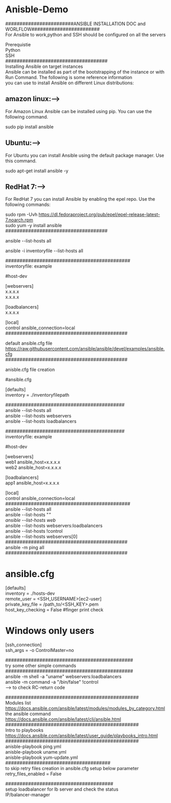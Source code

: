 # Anisble-Demo

########################ANSIBLE INSTALLATION DOC and WORLFLOW########################  
For Ansible to work,python and SSH should be configured on all the servers  

Prerequistie  
Python  
SSH  
####################################  
Installing Ansible on target instances  
Ansible can be installed as part of the bootstrapping of the instance or with Run Command. The following is some reference information  
you can use to install Ansible on different Linux distributions:  
  
## amazon linux:-->  
  
  For Amazon Linux Ansible can be installed using pip. You can use the following command.  
  
  sudo pip install ansible  
## Ubuntu:-->  
  For Ubuntu you can install Ansible using the default package manager. Use this command.  
  
  sudo apt-get install ansible -y  
## RedHat 7:-->  
  For RedHat 7 you can install Ansible by enabling the epel repo. Use the following commands:  
  
  sudo rpm -Uvh https://dl.fedoraproject.org/pub/epel/epel-release-latest-7.noarch.rpm  
  sudo yum -y install ansible  
####################################  
  
ansible --list-hosts all  
  
ansible -i inventoryfile --list-hosts all  
  
############################################  
inventoryfile: example  
  
#host-dev  
  
[webservers]  
x.x.x.x  
x.x.x.x  
  
[loadbalancers]  
x.x.x.x  
  
[local]  
control ansible_connection=local  
###########################################  
  
default ansible.cfg file  
https://raw.githubusercontent.com/ansible/ansible/devel/examples/ansible.cfg  
###########################################  
    
anisble.cfg file creation  
  
#ansible.cfg  
  
[defaults]  
inventory = ./inventoryfilepath  
  
##########################################  
ansible --list-hosts all  
ansible --list-hosts webservers  
ansible --list-hosts loadbalancers  
  
##########################################  
inventoryfile: example  
  
#host-dev  
  
[webservers]  
web1 ansible_host=x.x.x.x  
web2 ansible_host=x.x.x.x  
  
[loadbalancers]  
app1 ansible_host=x.x.x.x  
  
[local]  
control ansible_connection=local  
############################################  
ansible --list-hosts all  
ansible --list-hosts "*"  
ansible --list-hosts web*  
ansible --list-hosts webservers:loadbalancers  
ansible --list-hosts \!control  
ansible --list-hosts webservers[0]  
###########################################  
ansible -m ping all  
###########################################  
  
  
# ansible.cfg   
   
   
 [defaults]   
 inventory = ./hosts-dev   
 remote_user = <SSH_USERNAME>[ec2-user]   
 private_key_file = /path_to/<SSH_KEY>.pem   
 host_key_checking = False #finger print check  
 
  
 # Windows only users   
 [ssh_connection]   
 ssh_args = -o ControlMaster=no     
   
 #############################################  
 try some other simple commands  
 #############################################  
 ansible -m shell -a "uname" webservers:loadbalancers  
  ansible -m command -a "/bin/false" \!control  
  --> to check RC-return code  
    
###############################################  
  Modules list  
  https://docs.ansible.com/ansible/latest/modules/modules_by_category.html  
  the ansible command  
  https://docs.ansible.com/ansible/latest/cli/ansible.html  
###############################################  
Intro to playbooks  
https://docs.ansible.com/ansible/latest/user_guide/playbooks_intro.html  
###############################################  
anisble-playbook ping.yml  
anisble-playbook uname.yml  
anisble-playbook yum-update.yml  
#####################################  
to skip retry files creation in ansible.cfg setup below parameter  
retry_files_enabled = False  
  
######################################  
setup loadbalancer for lb server and check the status  
IP/balancer-manager  
